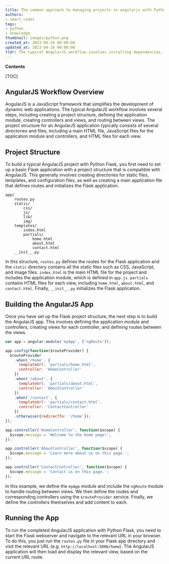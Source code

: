 ```yaml
---
title: The common approach to managing projects in angularjs with Python flask and the associated workflow
authors:
- smart_coder
tags:
- python
- knowledge
thumbnail: images/python.png
created_at: 2023-04-16 00:00:00
updated_at: 2023-04-16 00:00:00
tldr: The typical AngularJS workflow involves installing dependencies, setting up routing, designing and implementing views, and integrating with a Python Flask backend using RESTful APIs.
---
```


**Contents**

[TOC]

## AngularJS Workflow Overview

AngularJS is a JavaScript framework that simplifies the development of dynamic web applications. The typical AngularJS workflow involves several steps, including creating a project structure, defining the application module, creating controllers and views, and routing between views. The project structure for an AngularJS application typically consists of several directories and files, including a main HTML file, JavaScript files for the application module and controllers, and HTML files for each view.

## Project Structure

To build a typical AngularJS project with Python Flask, you first need to set up a basic Flask application with a project structure that is compatible with AngularJS. This generally involves creating directories for static files, templates, and configuration files, as well as creating a main application file that defines routes and initializes the Flask application.

```text
app/
    routes.py
    static/
        css/
        js/
        lib/
        img/
    templates/
        index.html
        partials/
            home.html
            about.html
            contact.html
    __init__.py
```

In this structure, `routes.py` defines the routes for the Flask application and the `static` directory contains all the static files such as CSS, JavaScript, and image files. `index.html` is the main HTML file for the project and includes the application module, which is defined in `app.js`. `partials` contains HTML files for each view, including `home.html`, `about.html`, and `contact.html`. Finally, `__init__.py` initializes the Flask application.

## Building the AngularJS App

Once you have set up the Flask project structure, the next step is to build the AngularJS app. This involves defining the application module and controllers, creating views for each controller, and defining routes between the views.

```javascript
var app = angular.module('myApp', ['ngRoute']);

app.config(function($routeProvider) {
  $routeProvider
    .when('/home', {
      templateUrl: 'partials/home.html',
      controller: 'HomeController'
    })
    .when('/about', {
      templateUrl: 'partials/about.html',
      controller: 'AboutController'
    })
    .when('/contact', {
      templateUrl: 'partials/contact.html',
      controller: 'ContactController'
    })
    .otherwise({redirectTo: '/home'});
});

app.controller('HomeController', function($scope) {
  $scope.message = 'Welcome to the home page!';
});

app.controller('AboutController', function($scope) {
  $scope.message = 'Learn more about us on this page.';
});

app.controller('ContactController', function($scope) {
  $scope.message = 'Contact us on this page.';
});
```

In this example, we define the `myApp` module and include the `ngRoute` module to handle routing between views. We then define the routes and corresponding controllers using the `$routeProvider` service. Finally, we define the controllers themselves and add content to each. 

## Running the App

To run the completed AngularJS application with Python Flask, you need to start the Flask webserver and navigate to the relevant URL in your browser. To do this, you just run the `routes.py` file in your Flask app directory and visit the relevant URL (e.g. `http://localhost:5000/home`). The AngularJS application will then load and display the relevant view, based on the current URL route.

